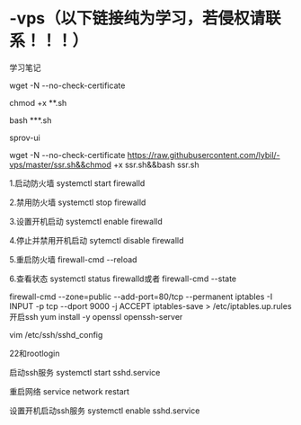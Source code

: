 # -vps（以下链接纯为学习，若侵权请联系！！！）
学习笔记


wget -N --no-check-certificate

chmod +x **.sh

bash ***.sh

sprov-ui

wget -N --no-check-certificate https://raw.githubusercontent.com/lybil/-vps/master/ssr.sh&&chmod +x ssr.sh&&bash ssr.sh

1.启动防火墙
systemctl start firewalld 

2.禁用防火墙
systemctl stop firewalld

3.设置开机启动
systemctl enable firewalld

4.停止并禁用开机启动
sytemctl disable firewalld

5.重启防火墙
firewall-cmd --reload

6.查看状态
systemctl status firewalld或者 firewall-cmd --state

firewall-cmd --zone=public --add-port=80/tcp  --permanent
iptables -I INPUT -p tcp --dport 9000 -j ACCEPT
iptables-save > /etc/iptables.up.rules
开启ssh
yum install -y openssl openssh-server

vim /etc/ssh/sshd_config

22和rootlogin

启动ssh服务
systemctl start sshd.service

重启网络
service network restart

设置开机启动ssh服务
systemctl enable sshd.service
